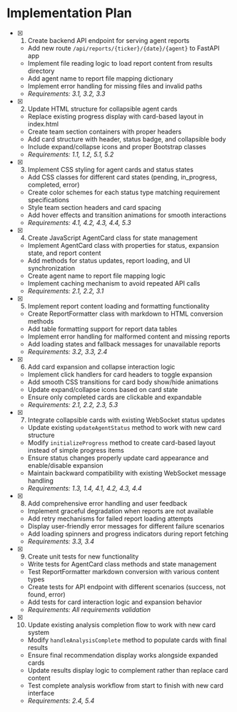 # Implementation Plan

- [x] 1. Create backend API endpoint for serving agent reports
  - Add new route `/api/reports/{ticker}/{date}/{agent}` to FastAPI app
  - Implement file reading logic to load report content from results directory
  - Add agent name to report file mapping dictionary
  - Implement error handling for missing files and invalid paths
  - _Requirements: 3.1, 3.2, 3.3_

- [x] 2. Update HTML structure for collapsible agent cards
  - Replace existing progress display with card-based layout in index.html
  - Create team section containers with proper headers
  - Add card structure with header, status badge, and collapsible body
  - Include expand/collapse icons and proper Bootstrap classes
  - _Requirements: 1.1, 1.2, 5.1, 5.2_

- [x] 3. Implement CSS styling for agent cards and status states
  - Add CSS classes for different card states (pending, in_progress, completed, error)
  - Create color schemes for each status type matching requirement specifications
  - Style team section headers and card spacing
  - Add hover effects and transition animations for smooth interactions
  - _Requirements: 4.1, 4.2, 4.3, 4.4, 5.3_

- [x] 4. Create JavaScript AgentCard class for state management
  - Implement AgentCard class with properties for status, expansion state, and report content
  - Add methods for status updates, report loading, and UI synchronization
  - Create agent name to report file mapping logic
  - Implement caching mechanism to avoid repeated API calls
  - _Requirements: 2.1, 2.2, 3.1_

- [x] 5. Implement report content loading and formatting functionality
  - Create ReportFormatter class with markdown to HTML conversion methods
  - Add table formatting support for report data tables
  - Implement error handling for malformed content and missing reports
  - Add loading states and fallback messages for unavailable reports
  - _Requirements: 3.2, 3.3, 2.4_

- [x] 6. Add card expansion and collapse interaction logic
  - Implement click handlers for card headers to toggle expansion
  - Add smooth CSS transitions for card body show/hide animations
  - Update expand/collapse icons based on card state
  - Ensure only completed cards are clickable and expandable
  - _Requirements: 2.1, 2.2, 2.3, 5.3_

- [x] 7. Integrate collapsible cards with existing WebSocket status updates
  - Update existing `updateAgentStatus` method to work with new card structure
  - Modify `initializeProgress` method to create card-based layout instead of simple progress items
  - Ensure status changes properly update card appearance and enable/disable expansion
  - Maintain backward compatibility with existing WebSocket message handling
  - _Requirements: 1.3, 1.4, 4.1, 4.2, 4.3, 4.4_

- [x] 8. Add comprehensive error handling and user feedback
  - Implement graceful degradation when reports are not available
  - Add retry mechanisms for failed report loading attempts
  - Display user-friendly error messages for different failure scenarios
  - Add loading spinners and progress indicators during report fetching
  - _Requirements: 3.3, 3.4_

- [x] 9. Create unit tests for new functionality
  - Write tests for AgentCard class methods and state management
  - Test ReportFormatter markdown conversion with various content types
  - Create tests for API endpoint with different scenarios (success, not found, error)
  - Add tests for card interaction logic and expansion behavior
  - _Requirements: All requirements validation_

- [x] 10. Update existing analysis completion flow to work with new card system
  - Modify `handleAnalysisComplete` method to populate cards with final results
  - Ensure final recommendation display works alongside expanded cards
  - Update results display logic to complement rather than replace card content
  - Test complete analysis workflow from start to finish with new card interface
  - _Requirements: 2.4, 5.4_